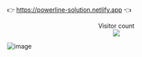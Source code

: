 👉 https://powerline-solution.netlify.app 👈



<p align="center"> 
  Visitor count<br>
  <img src="https://profile-counter.glitch.me/adil-shabab/count.svg" />
</p>




![image](https://user-images.githubusercontent.com/101416092/212314990-2785e9d7-366d-46a3-8b19-f2bb971099cb.png)
